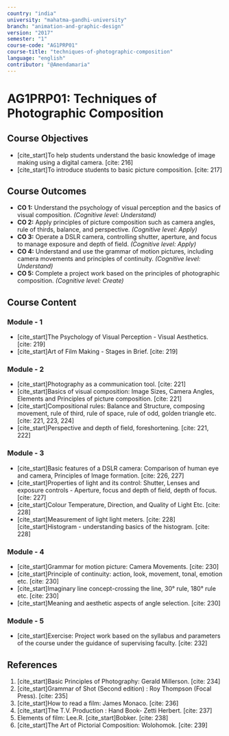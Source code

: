 ```yaml
---
country: "india"
university: "mahatma-gandhi-university"
branch: "animation-and-graphic-design"
version: "2017"
semester: "1"
course-code: "AG1PRP01"
course-title: "techniques-of-photographic-composition"
language: "english"
contributor: "@Amendamaria"
---
```


# AG1PRP01: Techniques of Photographic Composition

## Course Objectives
* [cite_start]To help students understand the basic knowledge of image making using a digital camera. [cite: 216]
* [cite_start]To introduce students to basic picture composition. [cite: 217]

## Course Outcomes
* **CO 1:** Understand the psychology of visual perception and the basics of visual composition. *(Cognitive level: Understand)*
* **CO 2:** Apply principles of picture composition such as camera angles, rule of thirds, balance, and perspective. *(Cognitive level: Apply)*
* **CO 3:** Operate a DSLR camera, controlling shutter, aperture, and focus to manage exposure and depth of field. *(Cognitive level: Apply)*
* **CO 4:** Understand and use the grammar of motion pictures, including camera movements and principles of continuity. *(Cognitive level: Understand)*
* **CO 5:** Complete a project work based on the principles of photographic composition. *(Cognitive level: Create)*

## Course Content

### Module - 1
* [cite_start]The Psychology of Visual Perception - Visual Aesthetics. [cite: 219]
* [cite_start]Art of Film Making - Stages in Brief. [cite: 219]

### Module - 2
* [cite_start]Photography as a communication tool. [cite: 221]
* [cite_start]Basics of visual composition: Image Sizes, Camera Angles, Elements and Principles of picture composition. [cite: 221]
* [cite_start]Compositional rules: Balance and Structure, composing movement, rule of third, rule of space, rule of odd, golden triangle etc. [cite: 221, 223, 224]
* [cite_start]Perspective and depth of field, foreshortening. [cite: 221, 222]

### Module - 3
* [cite_start]Basic features of a DSLR camera: Comparison of human eye and camera, Principles of Image formation. [cite: 226, 227]
* [cite_start]Properties of light and its control: Shutter, Lenses and exposure controls - Aperture, focus and depth of field, depth of focus. [cite: 227]
* [cite_start]Colour Temperature, Direction, and Quality of Light Etc. [cite: 228]
* [cite_start]Measurement of light light meters. [cite: 228] [cite_start]Histogram - understanding basics of the histogram. [cite: 228]

### Module - 4
* [cite_start]Grammar for motion picture: Camera Movements. [cite: 230]
* [cite_start]Principle of continuity: action, look, movement, tonal, emotion etc. [cite: 230]
* [cite_start]Imaginary line concept-crossing the line, 30° rule, 180° rule etc. [cite: 230]
* [cite_start]Meaning and aesthetic aspects of angle selection. [cite: 230]

### Module - 5
* [cite_start]Exercise: Project work based on the syllabus and parameters of the course under the guidance of supervising faculty. [cite: 232]

## References
1.  [cite_start]Basic Principles of Photography: Gerald Millerson. [cite: 234]
2.  [cite_start]Grammar of Shot (Second edition) : Roy Thompson (Focal Press). [cite: 235]
3.  [cite_start]How to read a film: James Monaco. [cite: 236]
4.  [cite_start]The T.V. Production : Hand Book- Zetti Herbert. [cite: 237]
5.  Elements of film: Lee.R. [cite_start]Bobker. [cite: 238]
6.  [cite_start]The Art of Pictorial Composition: Wolohomok. [cite: 239]